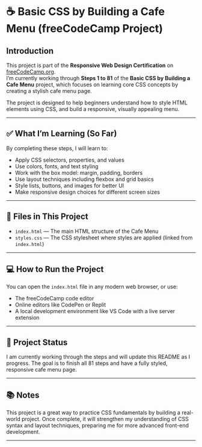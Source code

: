 # ☕ Basic CSS by Building a Cafe Menu (freeCodeCamp Project)

## Introduction

This project is part of the **Responsive Web Design Certification** on [freeCodeCamp.org](https://freecodecamp.org).  
I’m currently working through **Steps 1 to 81** of the **Basic CSS by Building a Cafe Menu** project, which focuses on learning core CSS concepts by creating a stylish cafe menu page.

The project is designed to help beginners understand how to style HTML elements using CSS, and build a responsive, visually appealing menu.

---

## ✅ What I’m Learning (So Far)

By completing these steps, I will learn to:

- Apply CSS selectors, properties, and values
- Use colors, fonts, and text styling
- Work with the box model: margin, padding, borders
- Use layout techniques including flexbox and grid basics
- Style lists, buttons, and images for better UI
- Make responsive design choices for different screen sizes

---

## 📁 Files in This Project

- `index.html` — The main HTML structure of the Cafe Menu
- `styles.css` — The CSS stylesheet where styles are applied (linked from `index.html`)

---

## 💻 How to Run the Project

You can open the `index.html` file in any modern web browser, or use:

- The freeCodeCamp code editor
- Online editors like CodePen or Replit
- A local development environment like VS Code with a live server extension

---

## 🌟 Project Status

I am currently working through the steps and will update this README as I progress. The goal is to finish all 81 steps and have a fully styled, responsive cafe menu page.

---

## 📚 Notes

This project is a great way to practice CSS fundamentals by building a real-world project. Once complete, it will strengthen my understanding of CSS syntax and layout techniques, preparing me for more advanced front-end development.

---



